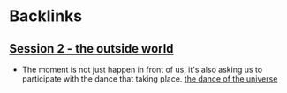 
# Backlinks
## [Session 2 - the outside world](<Session 2 - the outside world.md>)
- The moment is not just happen in front of us, it's also asking us to participate with the dance that taking place. [the dance of the universe](<the dance of the universe.md>)

